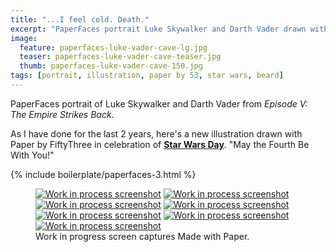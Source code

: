 ```yaml
---
title: "...I feel cold. Death."
excerpt: "PaperFaces portrait Luke Skywalker and Darth Vader drawn with Paper by 53 on an iPad."
image: 
  feature: paperfaces-luke-vader-cave-lg.jpg
  teaser: paperfaces-luke-vader-cave-teaser.jpg
  thumb: paperfaces-luke-vader-cave-150.jpg
tags: [portrait, illustration, paper by 53, star wars, beard]
---
```


PaperFaces portrait of Luke Skywalker and Darth Vader from *Episode V: The Empire Strikes Back*.

As I have done for the last 2 years, here's a new illustration drawn with Paper by FiftyThree in celebration of [**Star Wars Day**](http://www.starwars.com/may-the-4th). "May the Fourth Be With You!"

{% include boilerplate/paperfaces-3.html %}

<figure class="third">
	<a href="{{ site.url }}/images/paperfaces-luke-vader-cave-process-1-lg.jpg"><img src="{{ site.url }}/images/paperfaces-luke-vader-cave-process-1-600.jpg" alt="Work in process screenshot"></a>
	<a href="{{ site.url }}/images/paperfaces-luke-vader-cave-process-2-lg.jpg"><img src="{{ site.url }}/images/paperfaces-luke-vader-cave-process-2-600.jpg" alt="Work in process screenshot"></a>
	<a href="{{ site.url }}/images/paperfaces-luke-vader-cave-process-3-lg.jpg"><img src="{{ site.url }}/images/paperfaces-luke-vader-cave-process-3-600.jpg" alt="Work in process screenshot"></a>
	<a href="{{ site.url }}/images/paperfaces-luke-vader-cave-process-4-lg.jpg"><img src="{{ site.url }}/images/paperfaces-luke-vader-cave-process-4-600.jpg" alt="Work in process screenshot"></a>
	<a href="{{ site.url }}/images/paperfaces-luke-vader-cave-process-5-lg.jpg"><img src="{{ site.url }}/images/paperfaces-luke-vader-cave-process-5-600.jpg" alt="Work in process screenshot"></a>
	<a href="{{ site.url }}/images/paperfaces-luke-vader-cave-process-6-lg.jpg"><img src="{{ site.url }}/images/paperfaces-luke-vader-cave-process-6-600.jpg" alt="Work in process screenshot"></a>
  <a href="{{ site.url }}/images/paperfaces-luke-vader-cave-process-7-lg.jpg"><img src="{{ site.url }}/images/paperfaces-luke-vader-cave-process-7-600.jpg" alt="Work in process screenshot"></a>
	<figcaption>Work in progress screen captures Made with Paper.</figcaption>
</figure>
